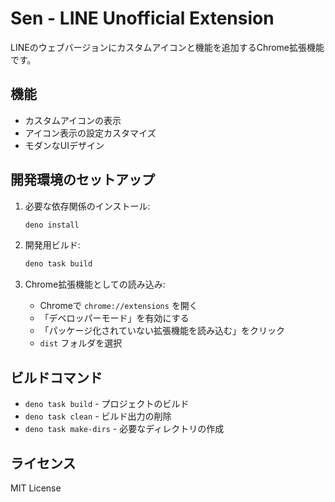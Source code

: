 # Sen - LINE Unofficial Extension

LINEのウェブバージョンにカスタムアイコンと機能を追加するChrome拡張機能です。

## 機能

- カスタムアイコンの表示
- アイコン表示の設定カスタマイズ
- モダンなUIデザイン

## 開発環境のセットアップ

1. 必要な依存関係のインストール:
   ```bash
   deno install
   ```

2. 開発用ビルド:
   ```bash
   deno task build
   ```

3. Chrome拡張機能としての読み込み:
   - Chromeで `chrome://extensions` を開く
   - 「デベロッパーモード」を有効にする
   - 「パッケージ化されていない拡張機能を読み込む」をクリック
   - `dist` フォルダを選択

## ビルドコマンド

- `deno task build` - プロジェクトのビルド
- `deno task clean` - ビルド出力の削除
- `deno task make-dirs` - 必要なディレクトリの作成

## ライセンス

MIT License
